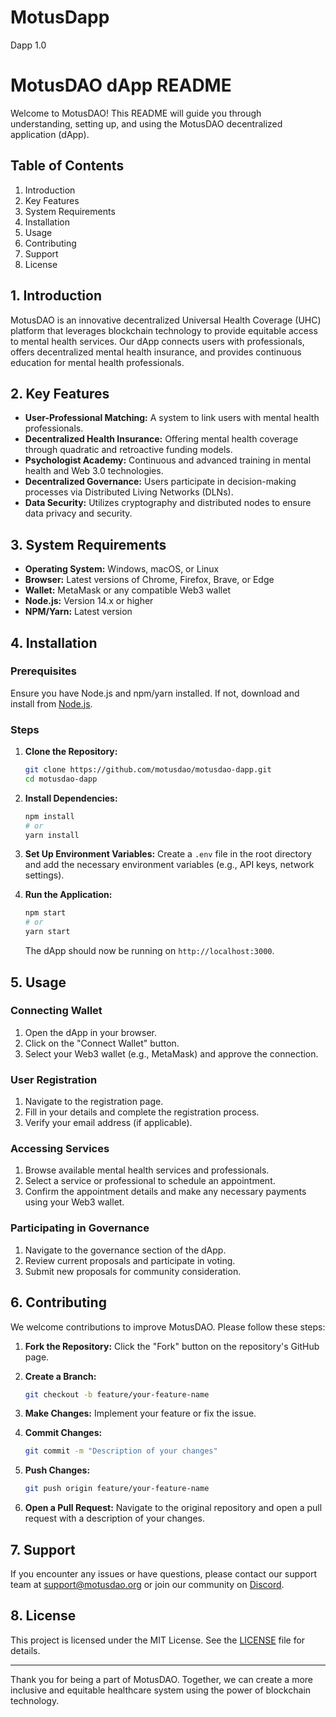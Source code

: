 # MotusDapp
Dapp 1.0 
# MotusDAO dApp README

Welcome to MotusDAO! This README will guide you through understanding, setting up, and using the MotusDAO decentralized application (dApp).

## Table of Contents

1. Introduction
2. Key Features
3. System Requirements
4. Installation
5. Usage
6. Contributing
7. Support
8. License

## 1. Introduction

MotusDAO is an innovative decentralized Universal Health Coverage (UHC) platform that leverages blockchain technology to provide equitable access to mental health services. Our dApp connects users with professionals, offers decentralized mental health insurance, and provides continuous education for mental health professionals.

## 2. Key Features

- **User-Professional Matching:** A system to link users with mental health professionals.
- **Decentralized Health Insurance:** Offering mental health coverage through quadratic and retroactive funding models.
- **Psychologist Academy:** Continuous and advanced training in mental health and Web 3.0 technologies.
- **Decentralized Governance:** Users participate in decision-making processes via Distributed Living Networks (DLNs).
- **Data Security:** Utilizes cryptography and distributed nodes to ensure data privacy and security.

## 3. System Requirements

- **Operating System:** Windows, macOS, or Linux
- **Browser:** Latest versions of Chrome, Firefox, Brave, or Edge
- **Wallet:** MetaMask or any compatible Web3 wallet
- **Node.js:** Version 14.x or higher
- **NPM/Yarn:** Latest version

## 4. Installation

### Prerequisites

Ensure you have Node.js and npm/yarn installed. If not, download and install from [Node.js](https://nodejs.org/).

### Steps

1. **Clone the Repository:**
   ```bash
   git clone https://github.com/motusdao/motusdao-dapp.git
   cd motusdao-dapp
   ```

2. **Install Dependencies:**
   ```bash
   npm install
   # or
   yarn install
   ```

3. **Set Up Environment Variables:**
   Create a `.env` file in the root directory and add the necessary environment variables (e.g., API keys, network settings).

4. **Run the Application:**
   ```bash
   npm start
   # or
   yarn start
   ```

   The dApp should now be running on `http://localhost:3000`.

## 5. Usage

### Connecting Wallet

1. Open the dApp in your browser.
2. Click on the "Connect Wallet" button.
3. Select your Web3 wallet (e.g., MetaMask) and approve the connection.

### User Registration

1. Navigate to the registration page.
2. Fill in your details and complete the registration process.
3. Verify your email address (if applicable).

### Accessing Services

1. Browse available mental health services and professionals.
2. Select a service or professional to schedule an appointment.
3. Confirm the appointment details and make any necessary payments using your Web3 wallet.

### Participating in Governance

1. Navigate to the governance section of the dApp.
2. Review current proposals and participate in voting.
3. Submit new proposals for community consideration.

## 6. Contributing

We welcome contributions to improve MotusDAO. Please follow these steps:

1. **Fork the Repository:**
   Click the "Fork" button on the repository's GitHub page.

2. **Create a Branch:**
   ```bash
   git checkout -b feature/your-feature-name
   ```

3. **Make Changes:**
   Implement your feature or fix the issue.

4. **Commit Changes:**
   ```bash
   git commit -m "Description of your changes"
   ```

5. **Push Changes:**
   ```bash
   git push origin feature/your-feature-name
   ```

6. **Open a Pull Request:**
   Navigate to the original repository and open a pull request with a description of your changes.

## 7. Support

If you encounter any issues or have questions, please contact our support team at [support@motusdao.org](mailto:support@motusdao.org) or join our community on [Discord](https://discord.gg/motusdao).

## 8. License

This project is licensed under the MIT License. See the [LICENSE](LICENSE) file for details.

---

Thank you for being a part of MotusDAO. Together, we can create a more inclusive and equitable healthcare system using the power of blockchain technology.
